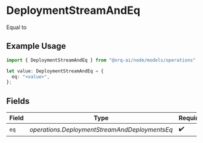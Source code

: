 # DeploymentStreamAndEq

Equal to

## Example Usage

```typescript
import { DeploymentStreamAndEq } from "@orq-ai/node/models/operations";

let value: DeploymentStreamAndEq = {
  eq: "<value>",
};
```

## Fields

| Field                                         | Type                                          | Required                                      | Description                                   |
| --------------------------------------------- | --------------------------------------------- | --------------------------------------------- | --------------------------------------------- |
| `eq`                                          | *operations.DeploymentStreamAndDeploymentsEq* | :heavy_check_mark:                            | N/A                                           |